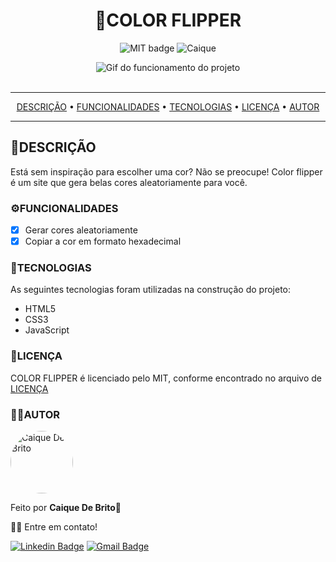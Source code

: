 <h1 align="center">🎨COLOR FLIPPER</h1>

<div align="center">

![MIT badge](https://img.shields.io/github/license/caiquedebrito/javascript) ![Caique](https://img.shields.io/badge/by-caiquedebrito-red)
  
</div>

<div align="center">
    <img src="https://user-images.githubusercontent.com/88737351/174063225-5fcac919-cc44-4e47-aa49-b788a13edabe.png" alt="Gif do funcionamento do projeto"/>
</div>

<br>
<hr>
<p align="center">
    <a href="#descrição">DESCRIÇÃO</a> • <a href="#funcionalidades">FUNCIONALIDADES</a>  • <a href="#tecnologias">TECNOLOGIAS</a> • <a href="#licença">LICENÇA</a> • <a href="#autor">AUTOR</a>
</p>
<hr>


## 📝DESCRIÇÃO
Está sem inspiração para escolher uma cor? Não se preocupe! Color flipper é um site que gera belas cores aleatoriamente para você.

### ⚙️FUNCIONALIDADES

- [x] Gerar cores aleatoriamente
- [x] Copiar a cor em formato hexadecimal

### 🤖TECNOLOGIAS

As seguintes tecnologias foram utilizadas na construção do projeto:

- HTML5
- CSS3
- JavaScript


### 📃LICENÇA

COLOR FLIPPER é licenciado pelo MIT, conforme encontrado no arquivo de [LICENÇA](./LICENSE)

### 🧑‍💻AUTOR

<a href="https://github.com/caiquedebrito">
 <img style="border-radius: 50%;" src="https://avatars.githubusercontent.com/u/88737351?v=4" width="100px;" alt="Caique De Brito"/>
</a>

Feito por <b>Caique De Brito</b>🦾

👋🏽 Entre em contato!

[![Linkedin Badge](https://img.shields.io/badge/-caiquedebrito-blue?style=flat-square&logo=Linkedin&logoColor=white&link=https://www.linkedin.com/in/caiquedebrito/)](https://www.linkedin.com/in/caiquedebrito/) 
[![Gmail Badge](https://img.shields.io/badge/-caiquedebritoo@gmail.com-c14438?style=flat-square&logo=Gmail&logoColor=white&link=mailto:caiquedebritoo@gmail.com)](mailto:caiquedebritoo@gmail.com)